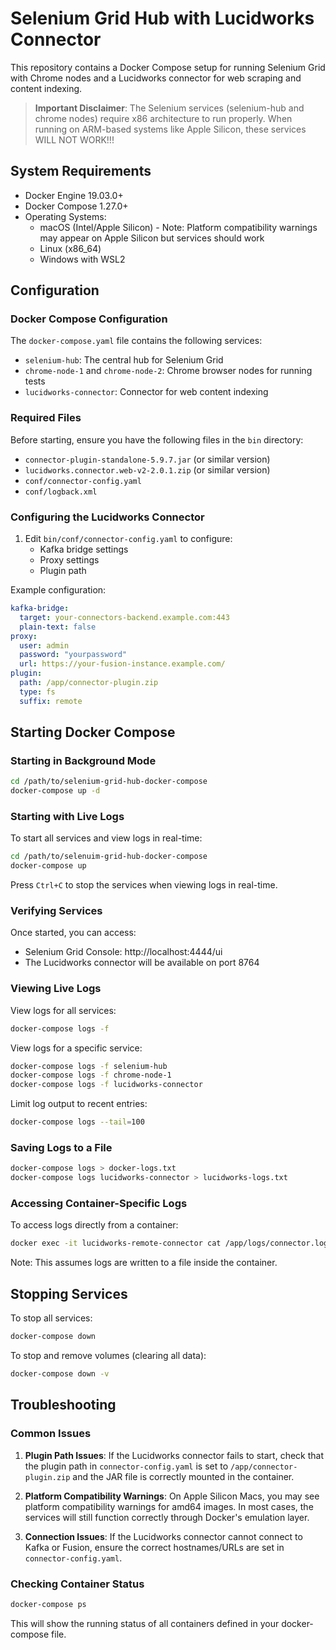 # Selenium Grid Hub with Lucidworks Connector

This repository contains a Docker Compose setup for running Selenium Grid with Chrome nodes and a Lucidworks connector for web scraping and content indexing.

> **Important Disclaimer**: The Selenium services (selenium-hub and chrome nodes) require x86 architecture to run properly. When running on ARM-based systems like Apple Silicon, these services WILL NOT WORK!!!

## System Requirements

- Docker Engine 19.03.0+
- Docker Compose 1.27.0+
- Operating Systems:
  - macOS (Intel/Apple Silicon) - Note: Platform compatibility warnings may appear on Apple Silicon but services should work
  - Linux (x86_64)
  - Windows with WSL2

## Configuration

### Docker Compose Configuration

The `docker-compose.yaml` file contains the following services:
- `selenium-hub`: The central hub for Selenium Grid
- `chrome-node-1` and `chrome-node-2`: Chrome browser nodes for running tests
- `lucidworks-connector`: Connector for web content indexing

### Required Files

Before starting, ensure you have the following files in the `bin` directory:
- `connector-plugin-standalone-5.9.7.jar` (or similar version)
- `lucidworks.connector.web-v2-2.0.1.zip` (or similar version)
- `conf/connector-config.yaml`
- `conf/logback.xml`

### Configuring the Lucidworks Connector

1. Edit `bin/conf/connector-config.yaml` to configure:
   - Kafka bridge settings
   - Proxy settings
   - Plugin path

Example configuration:
```yaml
kafka-bridge:
  target: your-connectors-backend.example.com:443
  plain-text: false
proxy:
  user: admin
  password: "yourpassword"
  url: https://your-fusion-instance.example.com/
plugin:
  path: /app/connector-plugin.zip
  type: fs
  suffix: remote
```

## Starting Docker Compose

### Starting in Background Mode

```bash
cd /path/to/selenium-grid-hub-docker-compose
docker-compose up -d
```

### Starting with Live Logs

To start all services and view logs in real-time:

```bash
cd /path/to/selenuim-grid-hub-docker-compose
docker-compose up
```

Press `Ctrl+C` to stop the services when viewing logs in real-time.

### Verifying Services

Once started, you can access:
- Selenium Grid Console: http://localhost:4444/ui
- The Lucidworks connector will be available on port 8764

### Viewing Live Logs

View logs for all services:
```bash
docker-compose logs -f
```

View logs for a specific service:
```bash
docker-compose logs -f selenium-hub
docker-compose logs -f chrome-node-1
docker-compose logs -f lucidworks-connector
```

Limit log output to recent entries:
```bash
docker-compose logs --tail=100
```

### Saving Logs to a File

```bash
docker-compose logs > docker-logs.txt
docker-compose logs lucidworks-connector > lucidworks-logs.txt
```

### Accessing Container-Specific Logs

To access logs directly from a container:
```bash
docker exec -it lucidworks-remote-connector cat /app/logs/connector.log
```
Note: This assumes logs are written to a file inside the container.

## Stopping Services

To stop all services:
```bash
docker-compose down
```

To stop and remove volumes (clearing all data):
```bash
docker-compose down -v
```

## Troubleshooting

### Common Issues

1. **Plugin Path Issues**: If the Lucidworks connector fails to start, check that the plugin path in `connector-config.yaml` is set to `/app/connector-plugin.zip` and the JAR file is correctly mounted in the container.

2. **Platform Compatibility Warnings**: On Apple Silicon Macs, you may see platform compatibility warnings for amd64 images. In most cases, the services will still function correctly through Docker's emulation layer.

3. **Connection Issues**: If the Lucidworks connector cannot connect to Kafka or Fusion, ensure the correct hostnames/URLs are set in `connector-config.yaml`.

### Checking Container Status

```bash
docker-compose ps
```

This will show the running status of all containers defined in your docker-compose file.